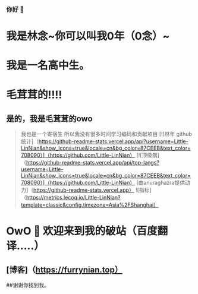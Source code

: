 ### 你好 👋
# 我是林念~你可以叫我0年（0念）~
# 我是一名高中生。
# 毛茸茸的!!!!
## 是的，我是毛茸茸的owo
>我也是一个寄宿生
>所以我没有很多时间学习编码和贡献项目
[![林年 github 统计]（https://github-readme-stats.vercel.app/api?username=Little-LinNian&show_icons=true&locale=cn&bg_color=87CEEB&text_color=708090）]（https://github.com/Little-LinNian）
[![顶级朗]（https://github-readme-stats.vercel.app/api/top-langs?username=Little-LinNian&show_icons=true&locale=cn&bg_color=87CEEB&text_color=708090）]（https://github.com/Little-LinNian）
[由anuraghazra提供动力]（https://github-readme-stats.vercel.app）
![指标]（https://metrics.lecoq.io/Little-LinNian?template=classic&config.timezone=Asia%2FShanghai）
# OwO 🎉 欢迎来到我的破站（百度翻译.....）
## [博客]（https://furrynian.top）
##谢谢你找到我。
<!--
**Little-YangNian/Little-YangNian** 是一个 ✨ _special_ 存储库，✨因为它的“README.md”（此文件）出现在您的 GitHub 个人资料中。
以下是一些帮助您入门的想法：
- 🔭 我目前正在研究...
- 🌱 我目前正在学习...
- 👯 我希望在...
- 🤔 我正在寻找帮助...
- 💬 问我关于...
- 📫 如何联系我：
- 😄 代词： ...
- ⚡ 有趣的事实：...
-->

